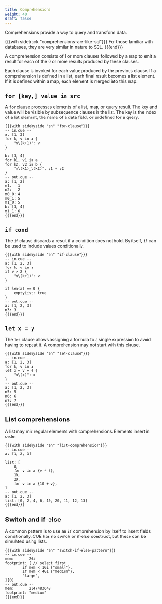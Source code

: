 ```yaml
---
title: Comprehensions
weight: 40
draft: false
---
```



Comprehensions provide a way to query and transform data.

{{{with sidetrack "comprehensions-are-like-sql"}}}
For those familiar with databases, they are very similar in nature to SQL.
{{{end}}}

A comprehension consists of 1 or more clauses followed by a map to emit a result
for each of the 0 or more results produced by these clauses.

Each clause is invoked for each value produced by the previous clause.
If a comprehension is defined in a list, each final result becomes a list
element.
If it is defined within a map, each element is merged into this map.

## `for [key,] value in src`

A `for` clause processes elements of a list, map, or query result.
The key and value will be visible by subsequence clauses in the list.
The key is the index of a list element, the name of a data field, or undefined
for a query.

```coq
{{{with sidebyside "en" "for-clause"}}}
-- in.cue --
a: [1, 2]
for k, v in a {
	"n\(k+1)": v
}

b: [3, 4]
for k1, v1 in a
for k2, v2 in b {
	"m\(k1)_\(k2)": v1 + v2
}
-- out.cue --
a: [1, 2]
n1:   1
n2:   2
m0_0: 4
m0_1: 5
m1_0: 5
b: [3, 4]
m1_1: 6
{{{end}}}
```

## `if cond`

The `if` clause discards a result if a condition does not hold.
By itself, `if` can be used to include values conditionally.

```coq
{{{with sidebyside "en" "if-clause"}}}
-- in.cue --
a: [1, 2, 3]
for k, v in a
if v > 2 {
	"n\(k+1)": v
}

if len(a) == 0 {
	emptyList: true
}
-- out.cue --
a: [1, 2, 3]
n3: 3
{{{end}}}
```

## `let x = y`

The `let` clause allows assigning a formula to a single expression to avoid
having to repeat it.
A comprehension may not start with this clause.

```coq
{{{with sidebyside "en" "let-clause"}}}
-- in.cue --
a: [1, 2, 3]
for k, v in a
let x = v + 4 {
	"n\(x)": x
}
-- out.cue --
a: [1, 2, 3]
n5: 5
n6: 6
n7: 7
{{{end}}}
```

<!-- TODO

reduce z=b  // to/ with

order x with a, b in expr

group [ref=]expr

-->

## List comprehensions

A list may mix regular elements with comprehensions.
Elements insert in order.

```coq
{{{with sidebyside "en" "list-comprehension"}}}
-- in.cue --
a: [1, 2, 3]

list: [
	0,
	for v in a {v * 2},
	10,
	20,
	for v in a {10 + v},
]
-- out.cue --
a: [1, 2, 3]
list: [0, 2, 4, 6, 10, 20, 11, 12, 13]
{{{end}}}
```

## Switch and if-else

A common pattern is to use an `if` comprehension by itself to insert fields
conditionally.
CUE has no switch or if-else construct, but these can be simulated using lists.

```coq
{{{with sidebyside "en" "switch-if-else-pattern"}}}
-- in.cue --
mem:       2Gi
footprint: [ // select first
		if mem < 1Gi {"small"},
		if mem < 4Gi {"medium"},
		"large",
][0]
-- out.cue --
mem:       2147483648
footprint: "medium"
{{{end}}}
```

